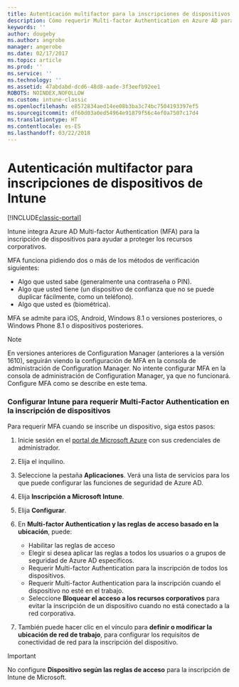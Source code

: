 ```yaml
---
title: Autenticación multifactor para la inscripciones de dispositivos de Intune
description: Cómo requerir Multi-factor Authentication en Azure AD para la inscripción de dispositivos.
keywords: ''
author: dougeby
ms.author: angrobe
manager: angerobe
ms.date: 02/17/2017
ms.topic: article
ms.prod: ''
ms.service: ''
ms.technology: ''
ms.assetid: 47abdabd-dcd6-48d8-aade-3f3eefb92ee1
ROBOTS: NOINDEX,NOFOLLOW
ms.custom: intune-classic
ms.openlocfilehash: e8572834aed14ee08b3ba3c74bc7504193397ef5
ms.sourcegitcommit: df60d03a0ed54964e91879f56c4ef0a7507c17d4
ms.translationtype: HT
ms.contentlocale: es-ES
ms.lasthandoff: 03/22/2018
---
```

# <a name="multi-factor-authentication-for-intune-device-enrollments"></a>Autenticación multifactor para inscripciones de dispositivos de Intune

[!INCLUDE[classic-portal](../includes/classic-portal.md)]

Intune integra Azure AD Multi-factor Authentication (MFA) para la inscripción de dispositivos para ayudar a proteger los recursos corporativos.

MFA funciona pidiendo dos o más de los métodos de verificación siguientes: 

- Algo que usted sabe (generalmente una contraseña o PIN).
- Algo que usted tiene (un dispositivo de confianza que no se puede duplicar fácilmente, como un teléfono).
- Algo que usted es (biométrica).

MFA se admite para iOS, Android, Windows 8.1 o versiones posteriores, o Windows Phone 8.1 o dispositivos posteriores.

> [!NOTE]
> En versiones anteriores de Configuration Manager (anteriores a la versión 1610), seguirán viendo la configuración de MFA en la consola de administración de Configuration Manager. No intente configurar MFA en la consola de administración de Configuration Manager, ya que no funcionará. Configure MFA como se describe en este tema.

### <a name="configure-intune-to-require-multi-factor-authentication-at-device-enrollment"></a>Configurar Intune para requerir Multi-Factor Authentication en la inscripción de dispositivos
Para requerir MFA cuando se inscribe un dispositivo, siga estos pasos:

1. Inicie sesión en el [portal de Microsoft Azure](https://manage.windowsazure.com) con sus credenciales de administrador.
2. Elija el inquilino.
2. Seleccione la pestaña **Aplicaciones**. Verá una lista de servicios para los que puede configurar las funciones de seguridad de Azure AD.
3. Elija **Inscripción a Microsoft Intune**.
4. Elija **Configurar**. 
5. En **Multi-factor Authentication y las reglas de acceso basado en la ubicación**, puede:
    
    -  Habilitar las reglas de acceso
    -  Elegir si desea aplicar las reglas a todos los usuarios o a grupos de seguridad de Azure AD específicos.
    -  Requerir Multi-factor Authentication para la inscripción de todos los dispositivos.
    -  Requerir Multi-factor Authentication para la inscripción cuando el dispositivo no esté en el trabajo.
    -  Seleccione **Bloquear el acceso a los recursos corporativos** para evitar la inscripción de un dispositivo cuando no está conectado a la red corporativa. 
4. También puede hacer clic en el vínculo para **definir o modificar la ubicación de red de trabajo**, para configurar los requisitos de conectividad de red para la inscripción del dispositivo.

> [!IMPORTANT]
> 
> No configure **Dispositivo según las reglas de acceso** para la inscripción de Intune de Microsoft.
